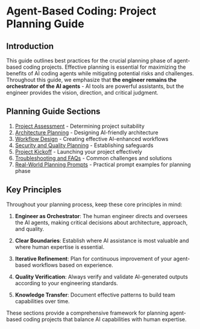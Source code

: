 # Agent-Based Coding: Project Planning Guide

## Introduction

This guide outlines best practices for the crucial planning phase of agent-based coding projects. Effective planning is essential for maximizing the benefits of AI coding agents while mitigating potential risks and challenges. Throughout this guide, we emphasize that **the engineer remains the orchestrator of the AI agents** - AI tools are powerful assistants, but the engineer provides the vision, direction, and critical judgment.

## Planning Guide Sections

1. [Project Assessment](./01-project-assessment.md) - Determining project suitability
2. [Architecture Planning](./02-architecture-planning.md) - Designing AI-friendly architecture
3. [Workflow Design](./03-workflow-design.md) - Creating effective AI-enhanced workflows
4. [Security and Quality Planning](./04-security-quality-planning.md) - Establishing safeguards
5. [Project Kickoff](./05-project-kickoff.md) - Launching your project effectively
6. [Troubleshooting and FAQs](./06-troubleshooting-faqs.md) - Common challenges and solutions
7. [Real-World Planning Prompts](./real-world-prompts.md) - Practical prompt examples for planning phase

## Key Principles

Throughout your planning process, keep these core principles in mind:

1. **Engineer as Orchestrator**: The human engineer directs and oversees the AI agents, making critical decisions about architecture, approach, and quality.

2. **Clear Boundaries**: Establish where AI assistance is most valuable and where human expertise is essential.

3. **Iterative Refinement**: Plan for continuous improvement of your agent-based workflows based on experience.

4. **Quality Verification**: Always verify and validate AI-generated outputs according to your engineering standards.

5. **Knowledge Transfer**: Document effective patterns to build team capabilities over time.

These sections provide a comprehensive framework for planning agent-based coding projects that balance AI capabilities with human expertise.
